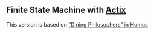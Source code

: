 ## Finite State Machine with [Actix](https://github.com/actix/actix)

This version is based on [“Dining Philosophers” in Humus](http://www.dalnefre.com/wp/2010/08/dining-philosophers-in-humus/)
